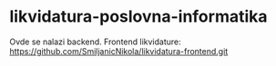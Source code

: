 # likvidatura-poslovna-informatika

Ovde se nalazi backend.
Frontend likvidature: https://github.com/SmiljanicNikola/likvidatura-frontend.git
